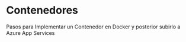 # Contenedores
Pasos para Implementar un Contenedor en Docker y posterior subirlo a Azure App Services
